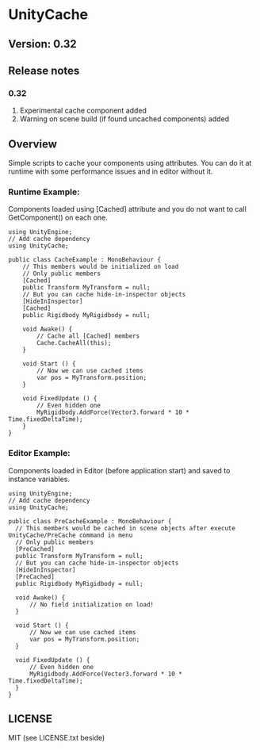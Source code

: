 # UnityCache
## Version: 0.32

## Release notes
### 0.32
1. Experimental cache component added
2. Warning on scene build (if found uncached components) added

## Overview

Simple scripts to cache your components using attributes.
You can do it at runtime with some performance issues and in editor without it.

### Runtime Example:
Components loaded using [Cached] attribute and you do not want to call GetComponent() on each one.

    using UnityEngine;
    // Add cache dependency
    using UnityCache;

    public class CacheExample : MonoBehaviour {
        // This members would be initialized on load
        // Only public members
        [Cached]
        public Transform MyTransform = null;
        // But you can cache hide-in-inspector objects
        [HideInInspector]
        [Cached] 
        public Rigidbody MyRigidbody = null;

        void Awake() {
            // Cache all [Cached] members
            Cache.CacheAll(this);
        }

        void Start () {
            // Now we can use cached items
            var pos = MyTransform.position;
        }
	
        void FixedUpdate () {
            // Even hidden one
            MyRigidbody.AddForce(Vector3.forward * 10 * Time.fixedDeltaTime);
        }
    }
  
### Editor Example:
Components loaded in Editor (before application start) and saved to instance variables.

    using UnityEngine;
    // Add cache dependency
    using UnityCache;
    
    public class PreCacheExample : MonoBehaviour {
      // This members would be cached in scene objects after execute UnityCache/PreCache command in menu
      // Only public members
      [PreCached]
      public Transform MyTransform = null;
      // But you can cache hide-in-inspector objects
      [HideInInspector]
      [PreCached] 
      public Rigidbody MyRigidbody = null;
  
      void Awake() {
          // No field initialization on load!
      }

      void Start () {
          // Now we can use cached items
          var pos = MyTransform.position;
      }
	
      void FixedUpdate () {
          // Even hidden one
          MyRigidbody.AddForce(Vector3.forward * 10 * Time.fixedDeltaTime);
      }
    }

## LICENSE 
MIT (see LICENSE.txt beside)
